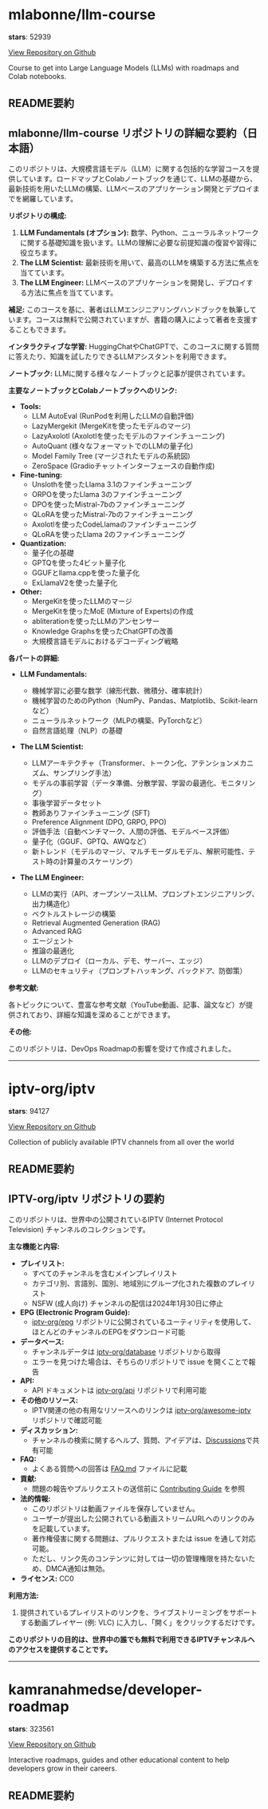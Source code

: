 
# mlabonne/llm-course

**stars**: 52939

[View Repository on Github](https://github.com/mlabonne/llm-course)

Course to get into Large Language Models (LLMs) with roadmaps and Colab notebooks.

## README要約
## mlabonne/llm-course リポジトリの詳細な要約（日本語）

このリポジトリは、大規模言語モデル（LLM）に関する包括的な学習コースを提供しています。ロードマップとColabノートブックを通じて、LLMの基礎から、最新技術を用いたLLMの構築、LLMベースのアプリケーション開発とデプロイまでを網羅しています。

**リポジトリの構成:**

1.  **LLM Fundamentals (オプション):** 数学、Python、ニューラルネットワークに関する基礎知識を扱います。LLMの理解に必要な前提知識の復習や習得に役立ちます。
2.  **The LLM Scientist:** 最新技術を用いて、最高のLLMを構築する方法に焦点を当てています。
3.  **The LLM Engineer:** LLMベースのアプリケーションを開発し、デプロイする方法に焦点を当てています。

**補足:**
このコースを基に、著者はLLMエンジニアリングハンドブックを執筆しています。コースは無料で公開されていますが、書籍の購入によって著者を支援することもできます。

**インタラクティブな学習:**
HuggingChatやChatGPTで、このコースに関する質問に答えたり、知識を試したりできるLLMアシスタントを利用できます。

**ノートブック:**
LLMに関する様々なノートブックと記事が提供されています。

**主要なノートブックとColabノートブックへのリンク:**

*   **Tools:**
    *   LLM AutoEval (RunPodを利用したLLMの自動評価)
    *   LazyMergekit (MergeKitを使ったモデルのマージ)
    *   LazyAxolotl (Axolotlを使ったモデルのファインチューニング)
    *   AutoQuant (様々なフォーマットでのLLMの量子化)
    *   Model Family Tree (マージされたモデルの系統図)
    *   ZeroSpace (Gradioチャットインターフェースの自動作成)
*   **Fine-tuning:**
    *   Unslothを使ったLlama 3.1のファインチューニング
    *   ORPOを使ったLlama 3のファインチューニング
    *   DPOを使ったMistral-7bのファインチューニング
    *   QLoRAを使ったMistral-7bのファインチューニング
    *   Axolotlを使ったCodeLlamaのファインチューニング
    *   QLoRAを使ったLlama 2のファインチューニング
*   **Quantization:**
    *   量子化の基礎
    *   GPTQを使った4ビット量子化
    *   GGUFとllama.cppを使った量子化
    *   ExLlamaV2を使った量子化
*   **Other:**
    *   MergeKitを使ったLLMのマージ
    *   MergeKitを使ったMoE (Mixture of Experts)の作成
    *   abliterationを使ったLLMのアンセンサー
    *   Knowledge Graphsを使ったChatGPTの改善
    *   大規模言語モデルにおけるデコーディング戦略

**各パートの詳細:**

*   **LLM Fundamentals:**
    *   機械学習に必要な数学（線形代数、微積分、確率統計）
    *   機械学習のためのPython（NumPy、Pandas、Matplotlib、Scikit-learnなど）
    *   ニューラルネットワーク（MLPの構築、PyTorchなど）
    *   自然言語処理（NLP）の基礎

*   **The LLM Scientist:**
    *   LLMアーキテクチャ（Transformer、トークン化、アテンションメカニズム、サンプリング手法）
    *   モデルの事前学習（データ準備、分散学習、学習の最適化、モニタリング）
    *   事後学習データセット
    *   教師ありファインチューニング (SFT)
    *   Preference Alignment (DPO, GRPO, PPO)
    *   評価手法（自動ベンチマーク、人間の評価、モデルベース評価）
    *   量子化（GGUF、GPTQ、AWQなど）
    *   新トレンド（モデルのマージ、マルチモーダルモデル、解釈可能性、テスト時の計算量のスケーリング）

*   **The LLM Engineer:**
    *   LLMの実行（API、オープンソースLLM、プロンプトエンジニアリング、出力構造化）
    *   ベクトルストレージの構築
    *   Retrieval Augmented Generation (RAG)
    *   Advanced RAG
    *   エージェント
    *   推論の最適化
    *   LLMのデプロイ（ローカル、デモ、サーバー、エッジ）
    *   LLMのセキュリティ（プロンプトハッキング、バックドア、防御策）

**参考文献:**

各トピックについて、豊富な参考文献（YouTube動画、記事、論文など）が提供されており、詳細な知識を深めることができます。

**その他:**

このリポジトリは、DevOps Roadmapの影響を受けて作成されました。


---

# iptv-org/iptv

**stars**: 94127

[View Repository on Github](https://github.com/iptv-org/iptv)

Collection of publicly available IPTV channels from all over the world

## README要約
## IPTV-org/iptv リポジトリの要約

このリポジトリは、世界中の公開されているIPTV (Internet Protocol Television) チャンネルのコレクションです。

**主な機能と内容:**

*   **プレイリスト:** 
    *   すべてのチャンネルを含むメインプレイリスト
    *   カテゴリ別、言語別、国別、地域別にグループ化された複数のプレイリスト
    *   NSFW (成人向け) チャンネルの配信は2024年1月30日に停止
*   **EPG (Electronic Program Guide):** 
    *   [iptv-org/epg](https://github.com/iptv-org/epg) リポジトリに公開されているユーティリティを使用して、ほとんどのチャンネルのEPGをダウンロード可能
*   **データベース:** 
    *   チャンネルデータは [iptv-org/database](https://github.com/iptv-org/database) リポジトリから取得
    *   エラーを見つけた場合は、そちらのリポジトリで issue を開くことで報告
*   **API:** 
    *   API ドキュメントは [iptv-org/api](https://github.com/iptv-org/api) リポジトリで利用可能
*   **その他のリソース:** 
    *   IPTV関連の他の有用なリソースへのリンクは [iptv-org/awesome-iptv](https://github.com/iptv-org/awesome-iptv) リポジトリで確認可能
*   **ディスカッション:** 
    *   チャンネルの検索に関するヘルプ、質問、アイデアは、[Discussions](https://github.com/orgs/iptv-org/discussions)で共有可能
*   **FAQ:** 
    *   よくある質問への回答は [FAQ.md](FAQ.md) ファイルに記載
*   **貢献:** 
    *   問題の報告やプルリクエストの送信前に [Contributing Guide](CONTRIBUTING.md) を参照
*   **法的情報:** 
    *   このリポジトリは動画ファイルを保存していません。
    *   ユーザーが提出した公開されている動画ストリームURLへのリンクのみを記載しています。
    *   著作権侵害に関する問題は、プルリクエストまたは issue を通して対応可能。
    *   ただし、リンク先のコンテンツに対しては一切の管理権限を持たないため、DMCA通知は無効。
*   **ライセンス:** CC0

**利用方法:**

1.  提供されているプレイリストのリンクを、ライブストリーミングをサポートする動画プレイヤー (例: VLC) に入力し、「開く」をクリックするだけです。

**このリポジトリの目的は、世界中の誰でも無料で利用できるIPTVチャンネルへのアクセスを提供することです。**


---

# kamranahmedse/developer-roadmap

**stars**: 323561

[View Repository on Github](https://github.com/kamranahmedse/developer-roadmap)

Interactive roadmaps, guides and other educational content to help developers grow in their careers.

## README要約

